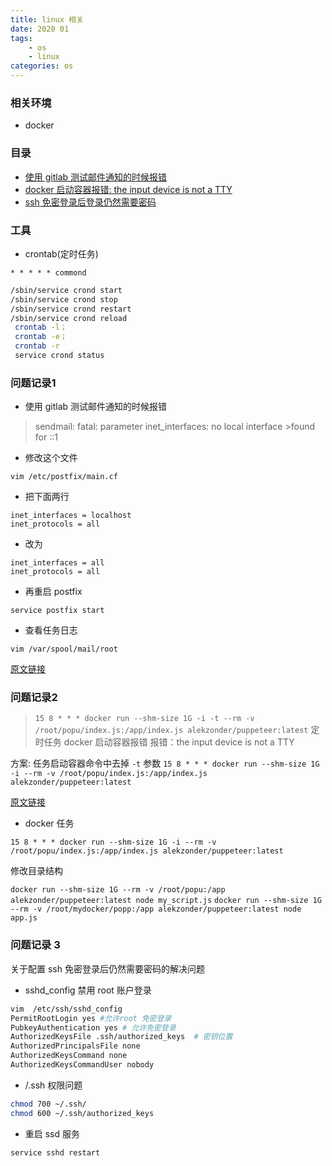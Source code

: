 ```yaml
---
title: linux 相关
date: 2020 01
tags:
    - os
    - linux
categories: os
---
```


### 相关环境

-   docker

### 目录

-   [使用 gitlab 测试邮件通知的时候报错](#问题记录1)
-   [docker 启动容器报错: the input device is not a TTY](#问题记录2)
-   [ssh 免密登录后登录仍然需要密码](#问题记录3)

### 工具

-   crontab(定时任务)

`* * * * * commond`

```bash
/sbin/service crond start
/sbin/service crond stop
/sbin/service crond restart
/sbin/service crond reload
 crontab -l；
 crontab -e；
 crontab -r
 service crond status
```

### 问题记录1

-   使用 gitlab 测试邮件通知的时候报错

> sendmail: fatal: parameter inet_interfaces: no local interface >found for ::1

-   修改这个文件

`vim /etc/postfix/main.cf`

-   把下面两行

```config
inet_interfaces = localhost
inet_protocols = all
```

-   改为

```config
inet_interfaces = all
inet_protocols = all
```

-   再重启 postfix

`service postfix start`

-   查看任务日志

`vim /var/spool/mail/root`

[原文链接](https://blog.csdn.net/github_37673306/java/article/details/84755551)

### 问题记录2

> `15 8 * * * docker run --shm-size 1G -i -t --rm -v /root/popu/index.js:/app/index.js alekzonder/puppeteer:latest`
> 定时任务 docker 启动容器报错
> 报错：the input device is not a TTY

方案: 任务启动容器命令中去掉 `-t` 参数
`15 8 * * * docker run --shm-size 1G -i --rm -v /root/popu/index.js:/app/index.js alekzonder/puppeteer:latest`

[原文链接](https://www.cnblogs.com/killall007/p/9494189.html)

-   docker 任务

`15 8 * * * docker run --shm-size 1G -i --rm -v /root/popu/index.js:/app/index.js alekzonder/puppeteer:latest`

修改目录结构

`docker run --shm-size 1G --rm -v /root/popu:/app alekzonder/puppeteer:latest node my_script.js`
`docker run --shm-size 1G --rm -v /root/mydocker/popp:/app alekzonder/puppeteer:latest node app.js`

### 问题记录 3

关于配置 ssh 免密登录后仍然需要密码的解决问题

-   sshd_config 禁用 root 账户登录

```bash
vim  /etc/ssh/sshd_config
PermitRootLogin yes #允许root 免密登录
PubkeyAuthentication yes # 允许免密登录
AuthorizedKeysFile .ssh/authorized_keys  # 密钥位置
AuthorizedPrincipalsFile none
AuthorizedKeysCommand none
AuthorizedKeysCommandUser nobody
```

-   /.ssh 权限问题

```bash
chmod 700 ~/.ssh/
chmod 600 ~/.ssh/authorized_keys
```

-   重启 ssd 服务

`service sshd restart`
